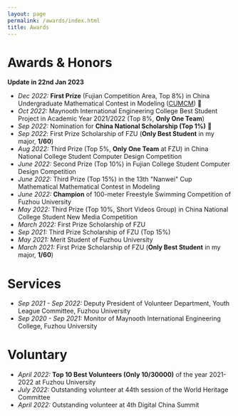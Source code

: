 ```yaml
---
layout: page
permalink: /awards/index.html
title: Awards
---
```


# Awards & Honors

**Update in 22nd Jan 2023**

- *Dec 2022:* **First Prize** (Fujian Competition Area, Top 8%) in China Undergraduate Mathematical Contest in Modeling ([CUMCM](http://en.mcm.edu.cn/)) 🎉
- *Oct 2022:* Maynooth International Engineering College Best Student Project in Academic Year 2021/2022 (Top 8%, **Only One Team**)
- *Sep 2022:* Nomination for **China National Scholarship (Top 1%)** 🎉
- *Sep 2022*: First Prize Scholarship of FZU (**Only Best Student** in my major, **1/60**)
- *Aug 2022:*  Third Prize (Top 5%, **Only One Team** at FZU) in China National College Student Computer Design Competition
- *June 2022:* Second Prize (Top 10%) in Fujian College Student Computer Design Competition
- *June 2022:* Third Prize (Top 15%) in the 13th "Nanwei" Cup Mathematical Mathematical Contest in Modeling
- *June 2022:* **Champion** of 100-meter Freestyle Swimming Competition of Fuzhou University
- *May 2022:* Third Prize (Top 10%, Short Videos Group) in China National College Student New Media Competition
- *March 2022:* First Prize Scholarship of FZU
- *Sep 2021:* Third Prize Scholarship of FZU (Top 15%)
- *May 2021:* Merit Student of Fuzhou University
- *March 2021:* First Prize Scholarship of FZU (**Only Best Student** in my major, **1/60**)



# Services

- *Sep 2021 - Sep 2022:* Deputy President of Volunteer Department, Youth League Committee, Fuzhou University
- *Sep 2020 - Sep 2021:* Monitor of Maynooth International Engineering College, Fuzhou University



# Voluntary

- *April 2022:* **Top 10 Best Volunteers (Only 10/30000)** of the year 2021-2022 at Fuzhou University
- *July 2022:* Outstanding volunteer at 44th session of the World Heritage Committee
- *April 2022:* Outstanding volunteer at 4th Digital China Summit
